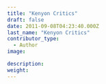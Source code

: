 ```yaml
---
title: "Kenyon Critics"
draft: false
date: 2011-09-08T04:23:40.000Z
last_name: "Kenyon Critics"
contributor_type:
  - Author
image:

description:
weight:
---
```


